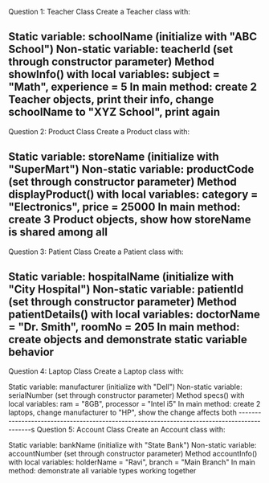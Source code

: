 Question 1: Teacher Class
Create a Teacher class with:

Static variable: schoolName (initialize with "ABC School")
Non-static variable: teacherId (set through constructor parameter)
Method showInfo() with local variables: subject = "Math", experience = 5
In main method: create 2 Teacher objects, print their info, change schoolName to "XYZ School", print again
---------------------------------------------------------------------------------------
Question 2: Product Class
Create a Product class with:

Static variable: storeName (initialize with "SuperMart")
Non-static variable: productCode (set through constructor parameter)
Method displayProduct() with local variables: category = "Electronics", price = 25000
In main method: create 3 Product objects, show how storeName is shared among all
-------------------------------------------------------------------------------------
Question 3: Patient Class
Create a Patient class with:

Static variable: hospitalName (initialize with "City Hospital")
Non-static variable: patientId (set through constructor parameter)
Method patientDetails() with local variables: doctorName = "Dr. Smith", roomNo = 205
In main method: create objects and demonstrate static variable behavior
---------------------------------------------------------------------------------------
Question 4: Laptop Class
Create a Laptop class with:

Static variable: manufacturer (initialize with "Dell")
Non-static variable: serialNumber (set through constructor parameter)
Method specs() with local variables: ram = "8GB", processor = "Intel i5"
In main method: create 2 laptops, change manufacturer to "HP", show the change affects both
--------------------------------------------------------------------------------------------s
Question 5: Account Class
Create an Account class with:

Static variable: bankName (initialize with "State Bank")
Non-static variable: accountNumber (set through constructor parameter)
Method accountInfo() with local variables: holderName = "Ravi", branch = "Main Branch"
In main method: demonstrate all variable types working together